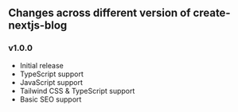 ## Changes across different version of create-nextjs-blog

### v1.0.0

- Initial release
- TypeScript support
- JavaScript support
- Tailwind CSS & TypeScript support
- Basic SEO support
